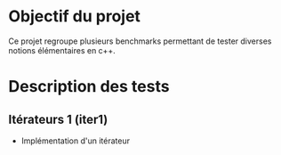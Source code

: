 # Objectif du projet

Ce projet regroupe plusieurs benchmarks permettant de tester diverses notions élémentaires en c++.


# Description des tests

## Itérateurs 1 (iter1)

  - Implémentation d'un itérateur
  
